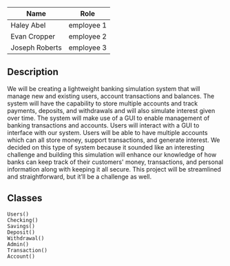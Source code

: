 | Name  | Role |
| ------------- |:-------------:|
| Haley Abel    | employee 1 |
| Evan Cropper      | employee 2  |
| Joseph Roberts     | employee 3    |

## Description


We will be creating a lightweight banking simulation system that will manage new and existing users, account transactions and balances. The system will have the capability to store multiple accounts and track payments, deposits, and withdrawals and will also simulate interest given over time. The system will make use of a GUI to enable management of banking transactions and accounts.  Users will interact with a GUI to interface with our system. Users will be able to have multiple accounts which can all store money, support transactions, and generate interest. We decided on this type of system because it sounded like an interesting challenge and building this simulation will enhance our knowledge of how banks can keep track of their customers' money, transactions, and personal information along with keeping it all secure. This project will be streamlined and straightforward, but it’ll be a challenge as well.

## Classes
```
Users()
Checking()
Savings()
Deposit()
Withdrawal()
Admin()
Transaction()
Account()
```